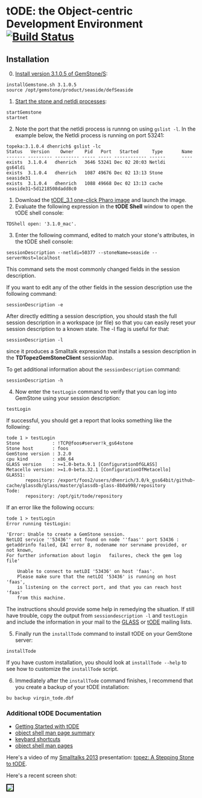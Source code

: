 # tODE: the Object-centric Development Environment [![Build Status](https://travis-ci.org/dalehenrich/tode.png?branch=master)](https://travis-ci.org/dalehenrich/tode)

## Installation

0. [Install version 3.1.0.5 of GemStone/S](http://seaside.gemtalksystems.com/downloads.html):

  ```Shell
  installGemstone.sh 3.1.0.5
  source /opt/gemstone/product/seaside/defSeaside
  ```
1. [Start the stone and netldi processes](https://code.google.com/p/glassdb/wiki/StartingANativeStone):

  ```Shell
  startGemstone
  startnet
  ```
2. Note the port that the netldi process is runnng on using `gslist -l`.
  In the example below, the Netldi process is running on port 53241:

  ```Shell
  topeka:3.1.0.4 dhenrich$ gslist -lc
  Status   Version    Owner    Pid   Port   Started     Type       Name
  ------- --------- --------- ----- ----- ------------ ------      ----
  exists  3.1.0.4   dhenrich   3646 53241 Dec 02 20:03 Netldi      gs64ldi
  exists  3.1.0.4   dhenrich   1087 49676 Dec 02 13:13 Stone       seaside31
  exists  3.1.0.4   dhenrich   1088 49668 Dec 02 13:13 cache       seaside31~5d1218508dadd8c0
  ```
1. Download the [tODE_3.1 one-click Pharo image](http://seaside.gemtalksystems.com/tODE/tODE_3.1.app.zip) and launch the image.
2. Evaluate the following expression in the **tODE Shell** window to
   open the tODE shell console:

  ```Smalltalk
  TDShell open: '3.1.0_mac'.
  ```
3. Enter the following command, edited to match your stone's
   attributes, in the tODE shell console:

  ```Shell
  sessionDescription --netldi=50377 --stoneName=seaside --serverHost=localhost
  ```
  This command sets the most commonly changed fields in the session
  description. 

  If you want to edit any of the other fields in
  the session description use the following command:

  ```Shell
  sessionDescription -e
  ```
  After directly editting a session description, you should stash the full session description
  in a workspace (or file) so that you can easily reset your session
  description to a known state. The -l flag is useful for that:

  ```Shell
  sessionDescription -l
  ```
  since it produces a Smalltalk expression that installs a session
  description in the **TDTopezGemStoneClient** sessionMap.
 
  To get additional information about the `sessionDescription` command:

  ```Shell
  sessionDescription -h
  ```
4. Now enter the `testLogin` command to verify that you can log into
   GemStone using your session description:

  ```Shell
  testLogin
  ```
  If successful, you should get a report that looks something like the following:

  ```
  tode 1 > testLogin
  Stone            : !TCP@foos#server!k_gs64stone
  Stone host       : foos
  GemStone version : 3.2.0
  cpu kind         : x86_64
  GLASS version    : >=1.0-beta.9.1 [ConfigurationOfGLASS]
  Metacello version: >=1.0-beta.32.1 [ConfigurationOfMetacello]
  GLASS1:
         repository: /export/foos2/users/dhenrich/3.0/k_gss64bit/github-cache/glassdb/glass/master/glassdb-glass-8b0a998/repository
  Tode:
         repository: /opt/git/tode/repository
  ```
  If an error like the following occurs:

  ```
  tode 1 > testLogin
  Error running testLogin:

  'Error: Unable to create a GemStone session.
  NetLDI service ''53436'' not found on node ''faas'' port 53436 :
  getaddrinfo failed, EAI error 8, nodename nor servname provided, or not known,  
  For further information about login   failures, check the gem log file'

	  Unable to connect to netLDI '53436' on host 'faas'.
	  Please make sure that the netLDI '53436' is running on host 'faas',
	  is listening on the correct port, and that you can reach host 'faas'
	  from this machine.
  ```
  The instructions should provide some help in remedying the situation.
  If still have trouble, copy the output from `sessiondescription -l` and `testLogin`
  and include the information in your mail to the 
  [GLASS](http://lists.gemtalksystems.com/mailman/listinfo/glass) or 
  [tODE](https://groups.google.com/forum/#!forum/tode_st) mailing
  lists.

5. Finally run the `installTode` command to install tODE on your
   GemStone server:

  ```Shell
  installTode
  ```
  If you have custom installation, you should look at `installTode --help` to see how to
  customize the `installTode` script.

6. Immediately after the `installTode` command finishes, I recommend
   that you create a backup of your tODE installation:

  ```Shell
  bu backup virgin_tode.dbf
  ```


### Additional tODE Documentation

- [Getting Started with tODE](https://github.com/dalehenrich/tode/blob/master/docs/GettingStarted.md)
- [object shell man page summary](https://github.com/dalehenrich/tode/blob/master/docs/man/ManPageSummary.md)
- [keybard shortcuts](https://github.com/dalehenrich/tode/blob/master/docs/man/KeyboardMapSummary.md)
- [object shell man pages](https://github.com/dalehenrich/tode/tree/master/docs/man)

Here's a video of my 
[Smalltalks 2013](http://www.youtube.com/watch?v=m4LcZ4_1Yic&list=PLCGAAdUizzH027lLWKXh_44cGuEsay7-R&index=16) 
presentation:
[topez: A Stepping Stone to tODE](http://www.youtube.com/watch?v=pIp_Y46iB_I&list=PLCGAAdUizzH31VumrhrK2HHepHu3DBpY0&index=14).

Here's a recent screen shot:

<img style="border: 2px solid #000000;" src="https://raw.github.com/dalehenrich/tode/master/docs/screenShot_2013-03-10.png" />

[1]: http://www.pharo-project.org/pharo-download/release-1-4
[2]: http://gemstonesoup.wordpress.com/2012/09/21/gemstones-3-1-0-1-is-shipping/
[3]: http://community.gemstone.com/download/attachments/6816350/GS64-Topaz-3.0.pdf?version=1
[4]: http://www.pharo-project.org/pharo-download/release-2-0 
